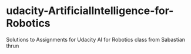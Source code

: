 # udacity-ArtificialIntelligence-for-Robotics
Solutions to Assignments for Udacity AI for Robotics class from Sabastian thrun
